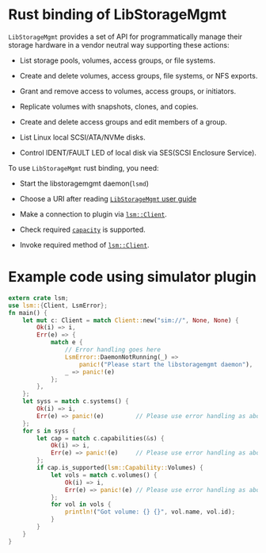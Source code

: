 # Rust binding of LibStorageMgmt

`LibStorageMgmt` provides a set of API for programmatically manage their
storage hardware in a vendor neutral way supporting these actions:

 * List storage pools, volumes, access groups, or file systems.

 * Create and delete volumes, access groups, file systems, or NFS exports.

 * Grant and remove access to volumes, access groups, or initiators.

 * Replicate volumes with snapshots, clones, and copies.

 * Create and delete access groups and edit members of a group.

 * List Linux local SCSI/ATA/NVMe disks.

 * Control IDENT/FAULT LED of local disk via SES(SCSI Enclosure Service).

To use `LibStorageMgmt` rust binding, you need:

 * Start the libstoragemgmt daemon(`lsmd`)

 * Choose a URI after reading [`LibStorageMgmt` user guide][1]

 * Make a connection to plugin via [`lsm::Client`][2].

 * Check required [`capacity`][3] is supported.

 * Invoke required method of [`lsm::Client`][2].

# Example code using simulator plugin

```rust
extern crate lsm;
use lsm::{Client, LsmError};
fn main() {
    let mut c: Client = match Client::new("sim://", None, None) {
        Ok(i) => i,
        Err(e) => {
            match e {
                // Error handling goes here
                LsmError::DaemonNotRunning(_) =>
                    panic!("Please start the libstoragemgmt daemon"),
                _ => panic!(e)
            };
        },
    };
    let syss = match c.systems() {
        Ok(i) => i,
        Err(e) => panic!(e)         // Please use error handling as above.
    };
    for s in syss {
        let cap = match c.capabilities(&s) {
            Ok(i) => i,
            Err(e) => panic!(e)     // Please use error handling as above.
        };
        if cap.is_supported(lsm::Capability::Volumes) {
            let vols = match c.volumes() {
                Ok(i) => i,
                Err(e) => panic!(e) // Please use error handling as above.
            };
            for vol in vols {
                println!("Got volume: {} {}", vol.name, vol.id);
            }
        }
    }
}
```

[1]: https://libstorage.github.io/libstoragemgmt-doc/doc/user_guide.html
[2]: TODO
[3]: TODO

